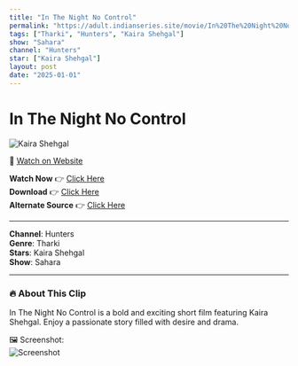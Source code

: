 ```yaml
---
title: "In The Night No Control"
permalink: "https://adult.indianseries.site/movie/In%20The%20Night%20No%20Control"
tags: ["Tharki", "Hunters", "Kaira Shehgal"]
show: "Sahara"
channel: "Hunters"
star: ["Kaira Shehgal"]
layout: post
date: "2025-01-01"
---
```


# In The Night No Control

![Kaira Shehgal](https://shorts.desisins.com/wp-content/uploads/2024/03/Kaira-Shehgal-Hunters-Sahara-DesiSins.com_.jpg)

🔗 [Watch on Website](https://adult.indianseries.site/movie/In%20The%20Night%20No%20Control)

**Watch Now** 👉 [Click Here](https://adult.indianseries.site/movie/In%20The%20Night%20No%20Control)  
**Download** 👉 [Click Here](https://adult.indianseries.site/movie/In%20The%20Night%20No%20Control)  
**Alternate Source** 👉 [Click Here](https://adult.indianseries.site/movie/In%20The%20Night%20No%20Control)

---

**Channel**: Hunters  
**Genre**: Tharki  
**Stars**: Kaira Shehgal  
**Show**: Sahara

---

### 🔥 About This Clip

In The Night No Control is a bold and exciting short film featuring Kaira Shehgal. Enjoy a passionate story filled with desire and drama.
 
🖼️ Screenshot:  
![Screenshot](https://shorts.desisins.com/wp-content/uploads/2024/03/Kaira-Shehgal-Hunters-Sahara-DesiSins.com_.jpg)

